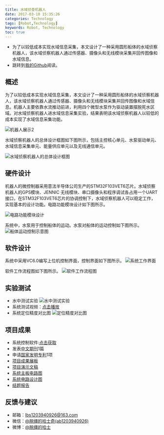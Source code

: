 ```yaml
---
title: 水域侦查机器人
date: 2017-03-10 15:35:26
categories: Technology
tags: [Robot,Technology]
keywords: Robot, Technology
toc: true
---
```


* 为了以较低成本实现水域信息采集，本文设计了一种采用圆形船体的水域侦察机器人，该水域侦察机器人通过传感器、摄像头和无线模块采集并回传图像和水域信息。
* 跳转到[我的Github](https://github.com/lbs0912/Waters-Detection-Robots)阅读。
<!--more-->

## 概述
为了以较低成本实现水域信息采集，本文设计了一种采用圆形船体的水域侦察机器人，该水域侦察机器人通过传感器、摄像头和无线模块采集并回传图像和水域信息。机器人主要依靠水流推动前进，利用四个微型水泵作为驱动装置摆脱死水区域。对水域侦察机器人进水域信息采集实验，结果表明该水域侦察机器人以较低的成本实现了水域信息采集功能。


![机器人展示2](http://ol3kbaay9.bkt.clouddn.com/robot-1.jpg)




水域侦察机器人的总体设计框图如下图所示，包括主控核心单元、水泵驱动单元、水域信息采集单元、能量供应单元以及无线通信单元。

![水域侦察机器人的总体设计框图](http://ol3kbaay9.bkt.clouddn.com/whole-robot-fig.jpg)

## 硬件设计
机器人的微控制器采用意法半导体公司生产的STM32F103VET6芯片。水域侦察机器人的GPS模块、JENNIC 无线模块、串口摄像头和程序调试各占用一个UART接口，在STM32F103VET6芯片的协调控制下，水域侦察机器人可以稳定工作，实现基本的设计功能。电路功能模块设计如下图所示。

![电路功能模块设计](http://ol3kbaay9.bkt.clouddn.com/%E7%94%B5%E8%B7%AF%E5%8A%9F%E8%83%BD%E6%A8%A1%E5%9D%97%E8%AE%BE%E8%AE%A1.jpg)



系统中，水泵用于控制船体的运动。水泵对船体的运动控制如下图所示。
![船体运动控制示意图](http://ol3kbaay9.bkt.clouddn.com/%E8%88%B9%E4%BD%93%E8%BF%90%E5%8A%A8%E6%8E%A7%E5%88%B6%E7%A4%BA%E6%84%8F%E5%9B%BE.jpg)

## 软件设计
系统中采用VC6.0编写上位机控制界面，控制界面如下图所示。
![系统工作界面](http://ol3kbaay9.bkt.clouddn.com/%E7%B3%BB%E7%BB%9F%E6%8E%A7%E5%88%B6%E7%95%8C%E9%9D%A2.jpg)

软件工作流程图如下图所示。
![软件工作流程图](http://ol3kbaay9.bkt.clouddn.com/%E8%BD%AF%E4%BB%B6%E5%B7%A5%E4%BD%9C%E6%B5%81%E7%A8%8B%E5%9B%BE.jpg)

## 实验测试
* 水中测试实验
![水中测试实验](http://ol3kbaay9.bkt.clouddn.com/%E6%B0%B4%E4%B8%AD%E6%B5%8B%E8%AF%95%E5%AE%9E%E9%AA%8C.jpg)
* 系统测试视频：[点击播放](https://v.youku.com/v_show/id_XMjYxNTA5NTY0MA==.html?spm=a2h0w.8278793.2736843.4)
* 系统定位精度对比图
![定位精度对比图](http://ol3kbaay9.bkt.clouddn.com/%E5%AE%9A%E4%BD%8D%E7%B2%BE%E5%BA%A6%E5%AF%B9%E6%AF%94%E5%9B%BE.jpg)

## 项目成果
* 系统控制软件:[点击获取](https://github.com/lbs0912/Waters-Detection-Robots)
* 发表[中文期刊](http://ol3kbaay9.bkt.clouddn.com/%E3%80%90%E7%BB%88%E7%A8%BF%E6%A8%A1%E6%9D%BF%E3%80%91%E6%B0%B4%E5%9F%9F%E4%BE%A6%E5%AF%9F%E6%9C%BA%E5%99%A8%E4%BA%BAV2.0-%E5%BC%A0%E7%91%9E2014-12-3.pdf)1篇
* 申请[国家发明专利](http://ol3kbaay9.bkt.clouddn.com/%E3%80%90%E4%B8%93%E5%88%A9%E5%8F%97%E7%90%86%E9%80%9A%E7%9F%A5%E3%80%91%E4%B8%80%E7%A7%8D%E7%94%A8%E4%BA%8E%E6%B0%B4%E5%9F%9F%E4%BF%A1%E6%81%AF%E9%87%87%E9%9B%86%E7%9A%84%E6%B0%B4%E5%9F%9F%E4%BE%A6%E5%AF%9F%E6%9C%BA%E5%99%A8%E4%BA%BA%E5%8F%8A%E5%85%B6%E6%8E%A7%E5%88%B6%E6%96%B9%E6%B3%952014-12-4.pdf)1项
* [项目成果展板](http://ol3kbaay9.bkt.clouddn.com/%E9%A1%B9%E7%9B%AE%E6%88%90%E6%9E%9C%E5%B1%95%E6%9D%BF.jpg)
* [项目演示文稿](http://ol3kbaay9.bkt.clouddn.com/%E6%B0%B4%E5%9F%9F%E4%BE%A6%E5%AF%9F%E6%9C%BA%E5%99%A8%E4%BA%BA_%E9%A1%B9%E7%9B%AE%E7%BB%93%E9%A2%98%E7%AD%94%E8%BE%A9_new_2014-12-03.pptx)
* [系统主板电路图](http://ol3kbaay9.bkt.clouddn.com/%E4%B8%BB%E6%8E%A7%E6%9D%BFRobot%201.2.pdf)
* [系统电路设计图](http://ol3kbaay9.bkt.clouddn.com/%E4%B8%BB%E6%8E%A7%E6%9D%BFrobot4.0.pdf)
* [结题报告](http://ol3kbaay9.bkt.clouddn.com/%E6%B0%B4%E5%9F%9F%E4%BE%A6%E5%AF%9F%E6%9C%BA%E5%99%A8%E4%BA%BA%E2%80%94%E2%80%94%E7%BB%93%E9%A2%98%E6%8A%A5%E5%91%8A1.4%202014-12-4.pdf)


## 反馈与建议
- 邮箱：<lbs1203940926@163.com>
- 微信：[@脱缰的哈士奇(ab1203940926)](http://ojx8u3g1z.bkt.clouddn.com/wechat-id.jpg)
- 微博：[@脱缰的哈士](http://weibo.com/2329754491/profile) 
